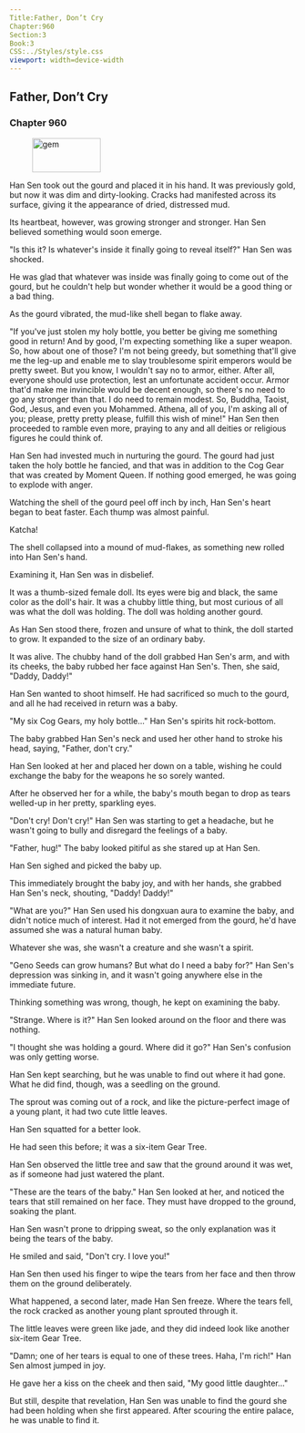 ```yaml
---
Title:Father, Don’t Cry 
Chapter:960 
Section:3 
Book:3 
CSS:../Styles/style.css 
viewport: width=device-width
---
```

  
## Father, Don’t Cry
### Chapter 960
  
<figure>
	<img src="../Images/gem.gif" alt="gem" id="gem" width="120" height="60" />
</figure>
  

  
Han Sen took out the gourd and placed it in his hand. It was previously gold, but now it was dim and dirty-looking. Cracks had manifested across its surface, giving it the appearance of dried, distressed mud.

Its heartbeat, however, was growing stronger and stronger. Han Sen believed something would soon emerge.

"Is this it? Is whatever's inside it finally going to reveal itself?" Han Sen was shocked.

He was glad that whatever was inside was finally going to come out of the gourd, but he couldn't help but wonder whether it would be a good thing or a bad thing.

As the gourd vibrated, the mud-like shell began to flake away.

"If you've just stolen my holy bottle, you better be giving me something good in return! And by good, I'm expecting something like a super weapon. So, how about one of those? I'm not being greedy, but something that'll give me the leg-up and enable me to slay troublesome spirit emperors would be pretty sweet. But you know, I wouldn't say no to armor, either. After all, everyone should use protection, lest an unfortunate accident occur. Armor that'd make me invincible would be decent enough, so there's no need to go any stronger than that. I do need to remain modest. So, Buddha, Taoist, God, Jesus, and even you Mohammed. Athena, all of you, I'm asking all of you; please, pretty pretty please, fulfill this wish of mine!" Han Sen then proceeded to ramble even more, praying to any and all deities or religious figures he could think of.

Han Sen had invested much in nurturing the gourd. The gourd had just taken the holy bottle he fancied, and that was in addition to the Cog Gear that was created by Moment Queen. If nothing good emerged, he was going to explode with anger.

Watching the shell of the gourd peel off inch by inch, Han Sen's heart began to beat faster. Each thump was almost painful.

Katcha!

The shell collapsed into a mound of mud-flakes, as something new rolled into Han Sen's hand.

Examining it, Han Sen was in disbelief.

It was a thumb-sized female doll. Its eyes were big and black, the same color as the doll's hair. It was a chubby little thing, but most curious of all was what the doll was holding. The doll was holding another gourd.

As Han Sen stood there, frozen and unsure of what to think, the doll started to grow. It expanded to the size of an ordinary baby.

It was alive. The chubby hand of the doll grabbed Han Sen's arm, and with its cheeks, the baby rubbed her face against Han Sen's. Then, she said, "Daddy, Daddy!"

Han Sen wanted to shoot himself. He had sacrificed so much to the gourd, and all he had received in return was a baby.

"My six Cog Gears, my holy bottle..." Han Sen's spirits hit rock-bottom.

The baby grabbed Han Sen's neck and used her other hand to stroke his head, saying, "Father, don't cry."

Han Sen looked at her and placed her down on a table, wishing he could exchange the baby for the weapons he so sorely wanted.

After he observed her for a while, the baby's mouth began to drop as tears welled-up in her pretty, sparkling eyes.

"Don't cry! Don't cry!" Han Sen was starting to get a headache, but he wasn't going to bully and disregard the feelings of a baby.

"Father, hug!" The baby looked pitiful as she stared up at Han Sen.

Han Sen sighed and picked the baby up.

This immediately brought the baby joy, and with her hands, she grabbed Han Sen's neck, shouting, "Daddy! Daddy!"

"What are you?" Han Sen used his dongxuan aura to examine the baby, and didn't notice much of interest. Had it not emerged from the gourd, he'd have assumed she was a natural human baby.

Whatever she was, she wasn't a creature and she wasn't a spirit.

"Geno Seeds can grow humans? But what do I need a baby for?" Han Sen's depression was sinking in, and it wasn't going anywhere else in the immediate future.

Thinking something was wrong, though, he kept on examining the baby.

"Strange. Where is it?" Han Sen looked around on the floor and there was nothing.

"I thought she was holding a gourd. Where did it go?" Han Sen's confusion was only getting worse.

Han Sen kept searching, but he was unable to find out where it had gone. What he did find, though, was a seedling on the ground.

The sprout was coming out of a rock, and like the picture-perfect image of a young plant, it had two cute little leaves.

Han Sen squatted for a better look.

He had seen this before; it was a six-item Gear Tree.

Han Sen observed the little tree and saw that the ground around it was wet, as if someone had just watered the plant.

"These are the tears of the baby." Han Sen looked at her, and noticed the tears that still remained on her face. They must have dropped to the ground, soaking the plant.

Han Sen wasn't prone to dripping sweat, so the only explanation was it being the tears of the baby.

He smiled and said, "Don't cry. I love you!"

Han Sen then used his finger to wipe the tears from her face and then throw them on the ground deliberately.

What happened, a second later, made Han Sen freeze. Where the tears fell, the rock cracked as another young plant sprouted through it.

The little leaves were green like jade, and they did indeed look like another six-item Gear Tree.

"Damn; one of her tears is equal to one of these trees. Haha, I'm rich!" Han Sen almost jumped in joy.

He gave her a kiss on the cheek and then said, "My good little daughter..."

But still, despite that revelation, Han Sen was unable to find the gourd she had been holding when she first appeared. After scouring the entire palace, he was unable to find it.